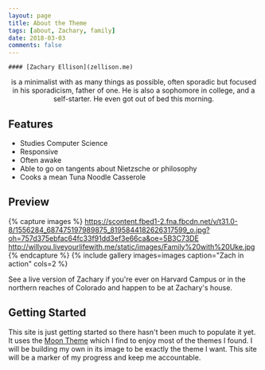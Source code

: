 ```yaml
---
layout: page
title: About the Theme
tags: [about, Zachary, family]
date: 2018-03-03
comments: false
---
```

    #### [Zachary Ellison](zellison.me)
<center>is a minimalist with as many things as possible, often sporadic but focused in his sporadicism, father of one. He is also a sophomore in college, and a self-starter. He even got out of bed this morning.</center>

## Features
* Studies Computer Science
* Responsive
* Often awake
* Able to go on tangents about Nietzsche or philosophy
* Cooks a mean Tuna Noodle Casserole

## Preview

{% capture images %}
    https://scontent.fbed1-2.fna.fbcdn.net/v/t31.0-8/1556284_687475197989875_8195844182626317599_o.jpg?oh=757d375ebfac64fc33f91dd3ef3e66ca&oe=5B3C73DE
    http://willyou.liveyourlifewith.me/static/images/Family%20with%20Uke.jpg
{% endcapture %}
{% include gallery images=images caption="Zach in action" cols=2 %}

See a live version of Zachary if you're ever on Harvard Campus or in the northern reaches of Colorado and happen to be at Zachary's house.

## Getting Started

This site is just getting started so there hasn't been much to populate it yet. It uses the [Moon Theme](http://taylantatli.github.io/Moon/) which I find to enjoy most of the themes I found. I will be building my own in its image to be exactly the theme I want. This site will be a marker of my progress and keep me accountable.

